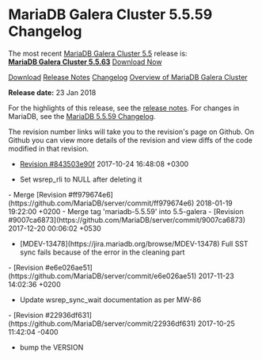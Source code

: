 # MariaDB Galera Cluster 5.5.59 Changelog

The most recent [MariaDB Galera Cluster 5.5](/kb/en/galera/) release is:<br>
<span class="cstm-style lead"><strong>[MariaDB Galera Cluster 5.5.63](/replication/galera-cluster/mariadb-galera-cluster-releases/mariadb-galera-55-release-notes/mariadb-galera-cluster-5563-release-notes)</strong> [Download<span>&nbsp;</span>Now](https://downloads.mariadb.org/mariadb-galera/5.5)</span>

[Download](http://downloads.mariadb.org/mariadb-galera/5.5.59)
[Release Notes](/replication/galera-cluster/mariadb-galera-cluster-releases/mariadb-galera-55-release-notes/mariadb-galera-cluster-5559-release-notes)
[Changelog](/replication/galera-cluster/mariadb-galera-cluster-releases/mariadb-galera-55-changelogs/mariadb-galera-cluster-5559-changelog)
[Overview of MariaDB Galera Cluster](/replication/galera-cluster/what-is-mariadb-galera-cluster)

<strong>Release date:</strong> 23 Jan 2018

For the highlights of this release, see the
[release notes](/replication/galera-cluster/mariadb-galera-cluster-releases/mariadb-galera-55-release-notes/mariadb-galera-cluster-5559-release-notes). For changes in
MariaDB, see the [MariaDB 5.5.59 Changelog](/kb/en/mariadb-5559-changelog/).

The revision number links will take you to the revision's page on Github. On
Github you can view more details of the revision and view diffs of the code
modified in that revision.

- [Revision #843503e90f](https://github.com/MariaDB/server/commit/843503e90f)
<span class="cstm-style datetime">2017-10-24 16:48:08 +0300</span>
<ul start="1"><li>Set wsrep_rli to NULL after deleting it
</li></ul>
- <span class="cstm-style merge">Merge [Revision #ff979674e6](https://github.com/MariaDB/server/commit/ff979674e6) 2018-01-19 19:22:00 +0200 - Merge tag 'mariadb-5.5.59' into 5.5-galera</span>
- [Revision #9007ca6873](https://github.com/MariaDB/server/commit/9007ca6873)
<span class="cstm-style datetime">2017-12-20 00:06:02 +0530</span>
<ul start="1"><li>[MDEV-13478](https://jira.mariadb.org/browse/MDEV-13478) Full SST sync fails because of the error in the cleaning part
</li></ul>
- [Revision #e6e026ae51](https://github.com/MariaDB/server/commit/e6e026ae51)
<span class="cstm-style datetime">2017-11-23 14:02:36 +0200</span>
<ul start="1"><li>Update wsrep_sync_wait documentation as per MW-86
</li></ul>
- [Revision #22936df631](https://github.com/MariaDB/server/commit/22936df631)
<span class="cstm-style datetime">2017-10-25 11:42:04 -0400</span>
<ul start="1"><li>bump the VERSION</li></ul>